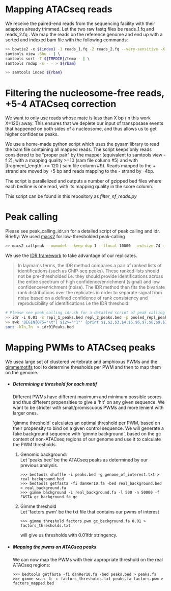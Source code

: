 # Mapping ATACseq reads
We receive the paired-end reads from the sequencing facility with their adaptors already trimmed. Let the two raw fastq files be reads_1.fq and reads_2.fq . We map the reads on the reference genome and end up with a sorted and indexed bam file with the following commands:

```sh
>> bowtie2 -x ${index} -1 reads_1.fq -2 reads_2.fq --very-sensitive -X 2000 -I 0  | \   # Map with bowtie
samtools view -Shu - | \                                                                # pipe sam to bam
samtools sort -T ${TMPDIR}/temp - | \                                                   # sort the bam file 
samtools rmdup -s - - > ${rbam}                                                         # remove duplicates

>> samtools index ${rbam}                                                    # index the resulting bam file
```


# Filtering the nucleosome-free reads, +5-4 ATACseq correction
We want to only use reads whose mate is less than X bp (in this work X=120) away. This ensures that we deplete our
input of transposase events that happened on both sides of a nucleosome, and thus allows us to get higher confidense
peaks. 

We use a home-made python script which uses the pysam library to read the bam file containing all mapped reads.
The script keeps only reads considered to be "proper pair" by the mapper (equivalent to samtools view -f 2),
with a mapping quality >=10 (sam file column #5) and with |fragment_length| <= 120 ( sam file column #9).
Reads mapped to the + strand are moved by +5 bp and reads mapping to the - strand by -4bp.

The script is parallelized and outputs a number of gzipped bed files where each bedline is one read, with
its mapping quality in the score column.

This script can be found in this repository as *filter_nf_reads.py*

# Peak calling
Please see peak_calling_idr.sh for a detailed script of peak calling and idr. 
Briefly:
We used [macs2](https://github.com/taoliu/MACS) for low-thresholded peak-calling 
```sh
>> macs2 callpeak --nomodel --keep-dup 1 --llocal 10000 --extsize 74 --shift -37  -p 0.07 -g ${gsize} 
```

We use the [IDR framework](https://github.com/nboley/idr) to take advantage of our replicates.
>In layman's terms, the IDR method compares a pair of ranked lists of identifications (such as ChIP-seq peaks). These ranked lists should not be pre-thresholded i.e. they should provide identifications across the entire spectrum of high confidence/enrichment (signal) and low confidence/enrichment (noise). The IDR method then fits the bivariate rank distributions over the replicates in order to separate signal from noise based on a defined confidence of rank consistency and reproducibility of identifications i.e the IDR threshold.


```sh
# Please see peak_calling_idr.sh for a detailed script of peak calling and idr. 
>> idr -i 0.01 -s repl_1_peaks.bed repl_2_peaks.bed -p pooled_repl_peaks.bed -o idr_out.txt
>> awk 'BEGIN{OFS="\t"} $12>='"1"' {print $1,$2,$3,$4,$5,$6,$7,$8,$9,$10}' idr_out.txt uniq  | \
sort -k7n,7n  > idr01Peaks.bed
```



# Mapping PWMs to ATACseq peaks
We usea large set of clustered vertebrate and amphioxus PWMs and the [gimmemotifs](http://gimmemotifs.readthedocs.io/) tool to determine thresholds per PWM and then to map them on the genome.  
    
* #####  Determining a threshold for each motif
    Different PWMs have different maximum and minimum possible scores and thus different propensities to
    give a 'hit' on any given sequence. We want to be stricter with small/promiscuous PWMs and more lenient 
    with larger ones.

    'gimme threshold' calculates an optimal threshold per PWM, based on their propensity to bind on a given control
    sequence. We will generate a fake background sequence with 'gimme background', based on the gc content of non-ATACseq
    regions of our genome and use it to calculate the PWM thresholds.
    
    1) Genomic background:  
        Let 'peaks.bed' be the ATACseq peaks as determined by our previous analysis.    
        ```
        >>> bedtools shuffle -i peaks.bed -g genome_of_interest.txt > real_background.bed  
        >>> bedtools getfasta -fi danRer10.fa -bed real_background.bed > real_background.fa  
        >>> gimme background -i real_background.fa -l 500 -n 50000 -f FASTA gc_background.fa gc  
        ```
    2) Gimme threshold  
        Let 'factors.pwm' be the txt file that contains our pwms of interest  
        ```
        >>> gimme threshold factors.pwm gc_background.fa 0.01 > factors_thresholds.txt  
        ```  
        will give us thresholds with 0.01fdr stringency.  

* #####  Mapping the pwms on ATACseq peaks  
    We can now map the PWMs with their appropriate threshold on the real ATACseq regions:  
    ```
    >>> bedtools getfasta -fi danRer10.fa -bed peaks.bed > peaks.fa
    >>> gimme scan -b -c factors_thresholds.txt peaks.fa factors.pwm > factors_mapped.bed
    ```






